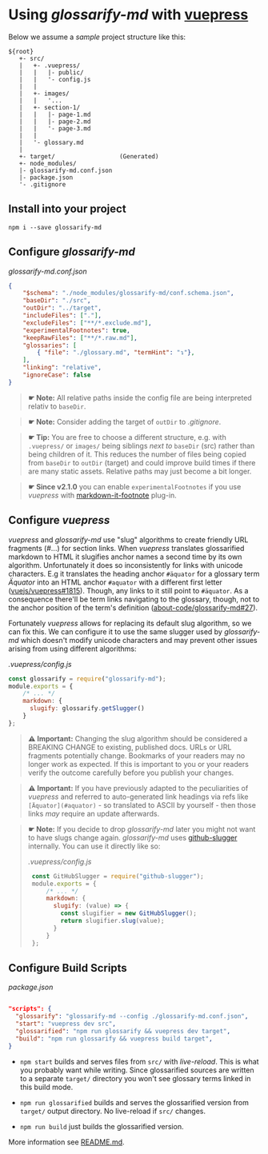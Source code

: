# Using *glossarify-md* with [vuepress](https://vuepress.vuejs.org)

Below we assume a *sample* project structure like this:

```
${root}
   +- src/
   |   +- .vuepress/
   |   |   |- public/
   |   |   '- config.js
   |   |
   |   +- images/
   |   |   '...
   |   +- section-1/
   |   |   |- page-1.md
   |   |   |- page-2.md
   |   |   '- page-3.md
   |   |
   |   '- glossary.md
   |
   +- target/                  (Generated)
   +- node_modules/
   |- glossarify-md.conf.json
   |- package.json
   '- .gitignore
```

## Install into your project

```
npm i --save glossarify-md
```

## Configure *glossarify-md*

*glossarify-md.conf.json*
```json
{
    "$schema": "./node_modules/glossarify-md/conf.schema.json",
    "baseDir": "./src",
    "outDir": "../target",
    "includeFiles": ["."],
    "excludeFiles": ["**/*.exclude.md"],
    "experimentalFootnotes": true,
    "keepRawFiles": ["**/*.raw.md"],
    "glossaries": [
        { "file": "./glossary.md", "termHint": "↴"},
    ],
    "linking": "relative",
    "ignoreCase": false
}
```

> **☛ Note:** All relative paths inside the config file are being interpreted
> relativ to `baseDir`.

> **☛ Note:** Consider adding the target of `outDir` to *.gitignore*.

> **☛ Tip:** You are free to choose a different structure, e.g. with `.vuepress/` or `images/` being siblings *next to* `baseDir` (src) rather than being children of it. This reduces the number of files being copied from `baseDir` to `outDir` (target) and could improve build times if there are many static assets. Relative paths may just become a bit longer.

> **☛ Since v2.1.0** you can enable `experimentalFootnotes` if you use *vuepress* with [markdown-it-footnote](https://www.npmjs.com/package/markdown-it-footnote) plug-in.

## Configure *vuepress*

*vuepress* and *glossarify-md* use "slug" algorithms to create friendly URL fragments (#...) for section links. When *vuepress* translates glossarified markdown to HTML it slugifies anchor names a second time by its own algorithm. Unfortunately it does so inconsistently for links with unicode characters. E.g it translates the heading anchor `#äquator` for a glossary term *Äquator* into an HTML anchor `#aquator` with a different first letter ([vuejs/vuepress#1815](https://github.com/vuejs/vuepress/issues/1815)). Though, any links to it still point to `#äquator`. As a consequence there'll be term links navigating to the glossary, though, not to the anchor position of the term's definition ([about-code/glossarify-md#27](https://github.com/about-code/glossarify-md/issues/27)).

Fortunately *vuepress* allows for replacing its default slug algorithm, so we can fix this. We can configure it to use the same slugger used by *glossarify-md* which doesn't modify unicode characters and may prevent other issues arising from using different algorithms:

*.vuepress/config.js*
```js
const glossarify = require("glossarify-md");
module.exports = {
    /* ... */
    markdown: {
      slugify: glossarify.getSlugger()
    }
};
```
> **⚠ Important:** Changing the slug algorithm should be considered a BREAKING CHANGE to existing, published docs. URLs or URL fragments potentially change. Bookmarks of your readers may no longer work as expected. If this is important to you or your readers verify the outcome carefully before you publish your changes.

> **⚠ Important:**  If you have previously adapted to the peculiarities of *vuepress* and referred to auto-generated link headings via refs like `[Äquator](#aquator)` - so translated to ASCII by yourself - then those links *may* require an update afterwards.

> **☛ Note:** If you decide to drop *glossarify-md* later you might not want to have slugs change again. *glossarify-md* uses [github-slugger](https://npmjs.com/package/github-slugger) internally. You can use it directly like so:
>
>  *.vuepress/config.js*
>  ```js
>   const GitHubSlugger = require("github-slugger");
>   module.exports = {
>       /* ... */
>       markdown: {
>         slugify: (value) => {
>           const slugifier = new GitHubSlugger();
>           return slugifier.slug(value);
>         }
>       }
>   };
>  ```


## Configure Build Scripts

*package.json*
```json

"scripts": {
  "glossarify": "glossarify-md --config ./glossarify-md.conf.json",
  "start": "vuepress dev src",
  "glossarified": "npm run glossarify && vuepress dev target",
  "build": "npm run glossarify && vuepress build target",
}
```
- `npm start` builds and serves files from `src/` with *live-reload*. This is
what you probably want while writing. Since glossarified sources are written to
a separate `target/` directory you won't see glossary terms linked in this build mode.

- `npm run glossarified` builds and serves the glossarified version from `target/` output directory. No live-reload if `src/` changes.

- `npm run build` just builds the glossarified version.

More information see [README.md](../README.md).
